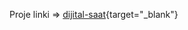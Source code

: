 Proje linki => [dijital-saat](https://master--kaleidoscopic-lollipop-0edabd.netlify.app/){target="_blank"}


